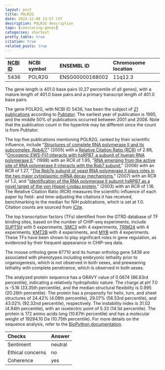 ```yaml
---
layout: post
title: POLR2G
date: 2024-12-08 23:57 CST
description: POLR2G description
tags: [cooccuring-genes]
categories: shortest
pretty_table: true
citation: true
related_posts: true
---
```




| [NCBI ID](https://www.ncbi.nlm.nih.gov/gene/5436) | NCBI symbol | ENSEMBL ID | Chromosome location |
| :-------- | :------- | :-------- | :------- |
| 5436  | POLR2G | ENSG00000168002 | 11q12.3 |



The gene length is 401.0 base pairs (0.27 percentile of all genes), with a mature length of 401.0 base pairs and a primary transcript length of 401.0 base pairs.


The gene POLR2G, with NCBI ID 5436, has been the subject of [21 publications](https://pubmed.ncbi.nlm.nih.gov/?term=%22POLR2G%22) according to [Pubtator](https://academic.oup.com/nar/article/47/W1/W587/5494727). The earliest year of publication is 1995, and the middle 50% of publications occurred between 2001 and 2008. Note that the publication count in the hyperlink may be different since the count is from Pubtator.


The top five publications mentioning POLR2G, ranked by their scientific influence, include "[Structures of complete RNA polymerase II and its subcomplex, Rpb4/7.](https://pubmed.ncbi.nlm.nih.gov/15591044)" (2005) with a [Relative Citation Ratio (RCR)](https://journals.plos.org/plosbiology/article?id=10.1371/journal.pbio.1002541) of 2.88, "[Oncogenic EWS-Fli1 interacts with hsRPB7, a subunit of human RNA polymerase II.](https://pubmed.ncbi.nlm.nih.gov/9704926)" (1998) with an RCR of 1.95, "[RNA emerging from the active site of RNA polymerase II interacts with the Rpb7 subunit.](https://pubmed.ncbi.nlm.nih.gov/16327806)" (2006) with an RCR of 1.27, "[The Rpb7p subunit of yeast RNA polymerase II plays roles in the two major cytoplasmic mRNA decay mechanisms.](https://pubmed.ncbi.nlm.nih.gov/17875743)" (2007) with an RCR of 1.2, and "[Identification of the RNA polymerase II subunit hsRPB7 as a novel target of the von Hippel-Lindau protein.](https://pubmed.ncbi.nlm.nih.gov/12912922)" (2003) with an RCR of 1.16. The Relative Citation Ratio (RCR) measures the scientific influence of each paper by field- and time-adjusting the citations it has received, benchmarking to the median for NIH publications, which is set at 1.0. Citation counts are sourced from [iCite](https://icite.od.nih.gov).





The top transcription factors (TFs) identified from the GTRD database of TF binding sites, based on the number of CHIP-seq experiments, include [SUPT5H](https://www.ncbi.nlm.nih.gov/gene/6829) with 5 experiments, [SMC3](https://www.ncbi.nlm.nih.gov/gene/9126) with 4 experiments, [TRIM24](https://www.ncbi.nlm.nih.gov/gene/8805) with 4 experiments, [KMT2B](https://www.ncbi.nlm.nih.gov/gene/9757) with 4 experiments, and [MYB](https://www.ncbi.nlm.nih.gov/gene/4602) with 4 experiments. These TFs have been shown to play significant roles in gene regulation, as evidenced by their frequent appearance in CHIP-seq data.








The mouse ortholog gene 67710 and its human ortholog gene 5436 are associated with phenotypes including embryonic lethality prior to organogenesis, which is not observed in both sexes, and preweaning lethality with complete penetrance, which is observed in both sexes.


The analyzed protein sequence has a GRAVY value of 0.0674 (86.83rd percentile), indicating a relatively hydrophobic nature. The charge at pH 7.0 is -5.16 (33.35th percentile), and the median structural flexibility is 0.995 (20.28th percentile). The protein has a propensity for helix, turn, and sheet structures of 24.42% (4.08th percentile), 29.07% (56.53rd percentile), and 43.02% (92.32nd percentile), respectively. The instability index is 31.02 (4.94th percentile), with an isoelectric point of 5.33 (14.1st percentile). The protein is 172 amino acids long (10.67th percentile) and has a molecular weight of 19294.10 Da (10.75th percentile). For more details on the sequence analysis, refer to the [BioPython documentation](https://biopython.org/docs/1.75/api/Bio.SeqUtils.ProtParam.html).



| Checks    | Answer |
| :-------- | :------- |
| Sentiment  | neutral   |
| Ethical concerns | no     |
| Coherence    | yes    |